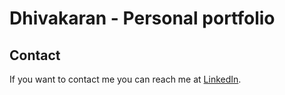# Dhivakaran - Personal portfolio

## Contact

If you want to contact me you can reach me at [LinkedIn]([https://www.twitter.com/codewithsadee](https://www.linkedin.com/in/dhivakaran-t/)).

